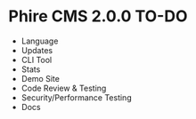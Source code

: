 Phire CMS 2.0.0 TO-DO
=====================

- Language
- Updates
- CLI Tool
- Stats
- Demo Site
- Code Review & Testing
- Security/Performance Testing
- Docs
